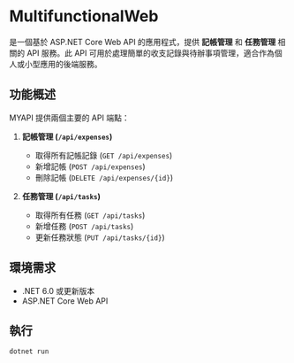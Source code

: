 # MultifunctionalWeb

是一個基於 ASP.NET Core Web API 的應用程式，提供 **記帳管理** 和 **任務管理** 相關的 API 服務。此 API 可用於處理簡單的收支記錄與待辦事項管理，適合作為個人或小型應用的後端服務。

## 功能概述

MYAPI 提供兩個主要的 API 端點：

1. **記帳管理 (`/api/expenses`)**
   - 取得所有記帳記錄 (`GET /api/expenses`)
   - 新增記帳 (`POST /api/expenses`)
   - 刪除記帳 (`DELETE /api/expenses/{id}`)

2. **任務管理 (`/api/tasks`)**
   - 取得所有任務 (`GET /api/tasks`)
   - 新增任務 (`POST /api/tasks`)
   - 更新任務狀態 (`PUT /api/tasks/{id}`)

## 環境需求

- .NET 6.0 或更新版本
- ASP.NET Core Web API

## 執行
```
dotnet run
```
